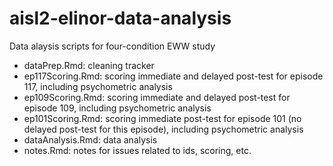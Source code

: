 # aisl2-elinor-data-analysis
Data alaysis scripts for four-condition EWW study
- dataPrep.Rmd: cleaning tracker
- ep117Scoring.Rmd: scoring immediate and delayed post-test for episode 117, including psychometric analysis
- ep109Scoring.Rmd: scoring immediate and delayed post-test for episode 109, including psychometric analysis
- ep101Scoring.Rmd: scoring immediate post-test for episode 101 (no delayed post-test for this episode), including psychometric analysis
- dataAnalysis.Rmd: data analysis
- notes.Rmd: notes for issues related to ids, scoring, etc.
